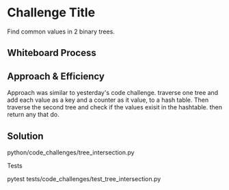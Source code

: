 # Challenge Title

Find common values in 2 binary trees.

## Whiteboard Process


## Approach & Efficiency

Approach was similar to yesterday's code challenge. traverse one tree and add each value as a key and a counter as it value, to a hash table. Then traverse the second tree and check if the values exisit in the hashtable. then return any that do.

## Solution

python/code_challenges/tree_intersection.py

Tests

pytest tests/code_challenges/test_tree_intersection.py
